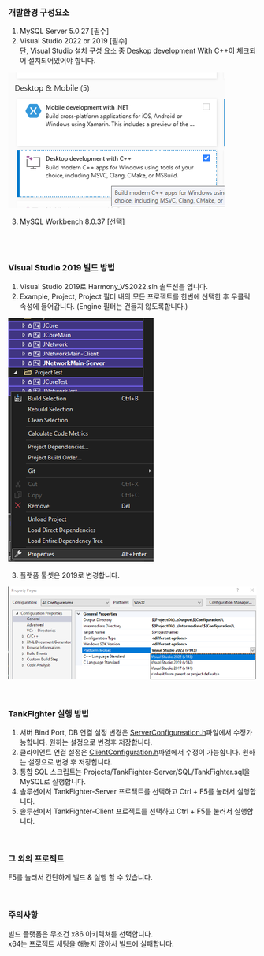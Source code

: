 ### 개발환경 구성요소
1. MySQL Server 5.0.27 [필수]
2. Visual Studio 2022 or 2019 [필수]  
단, Visual Studio 설치 구성 요소 중 Deskop development With C++이 체크되어 설치되어있어야 합니다.

![VSSetup](Images/VSSetup.png)

3. MySQL Workbench 8.0.37 [선택]
   
<br>
<br>

### Visual Studio 2019 빌드 방법
1. Visual Studio 2019로 Harmony_VS2022.sln 솔루션을 엽니다.
2. Example, Project, Project 필터 내의 모든 프로젝트를 한번에 선택한 후 우클릭 속성에 들어갑니다.
   (Engine 필터는 건들지 않도록합니다.)
 
![VS2019_1](Images/VS2019_Setup_1.png)

3. 플랫폼 툴셋은 2019로 변경합니다.

![VS2019_1](Images/VS2019_Setup_2.png)


<br>

### TankFighter 실행 방법
1. 서버 Bind Port, DB 연결 설정 변경은 [ServerConfigureation.h](../Projects/TankFighter-Server/Sources/TF/ServerConfiguration.h)파일에서 수정가능합니다.
원하는 설정으로 변경후 저장합니다.
2. 클라이언트 연결 설정은 [ClientConfiguration.h](../Projects/TankFighter-Client/Classes/TF/Network/ClientConfiguration.h)파일에서 수정이 가능합니다.
원하는 설정으로 변경 후 저장합니다.
3. 통합 SQL 스크립트는 Projects/TankFighter-Server/SQL/TankFighter.sql을 MySQL로 실행합니다. 
5. 솔루션에서 TankFighter-Server 프로젝트를 선택하고 Ctrl + F5를 눌러서 실행합니다.
6. 솔루션에서 TankFighter-Client 프로젝트를 선택하고 Ctrl + F5를 눌러서 실행합니다.

<br>

### 그 외의 프로젝트
F5를 눌러서 간단하게 빌드 & 실행 할 수 있습니다.

<br>

### 주의사항
빌드 플랫폼은 무조건 x86 아키텍쳐를 선택합니다.  
x64는 프로젝트 세팅을 해놓지 않아서 빌드에 실패합니다.